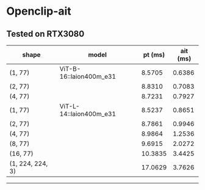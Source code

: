 # Openclip-ait
Tested on RTX3080
------------------------------------------------------------
shape     | model                      | pt (ms)  | ait (ms) |
----------|----------------------------|----------|----------|
(1, 77)   |ViT-B-16::laion400m_e31     |8.5705    |0.6386
(2, 77)   |                            |8.8310    |0.7083
(4, 77)   |                            |8.7231    |0.7927
(1, 77)   |ViT-L-14::laion400m_e31     |8.5237    |0.8651
(2, 77)   |                            |8.7861    |0.9946
(4, 77)   |                            |8.9864    |1.2536
(8, 77)   |                            |9.6915    |2.0272
(16, 77)  |                            |10.3835   |3.4425
(1, 224, 224, 3)|                      |17.0629   |3.7626

------------------------------------------------------------